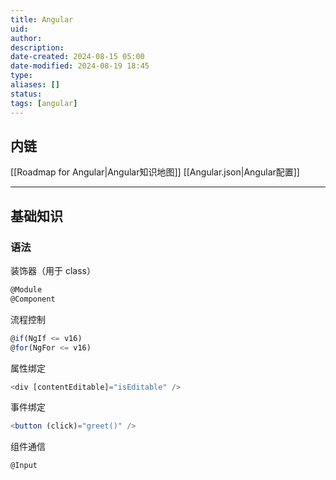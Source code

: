 ```yaml
---
title: Angular
uid: 
author: 
description: 
date-created: 2024-08-15 05:00
date-modified: 2024-08-19 18:45
type: 
aliases: []
status: 
tags: [angular]
---
```


## 内链

[[Roadmap for Angular|Angular知识地图]]
[[Angular.json|Angular配置]]

---
## 基础知识
### 语法

装饰器（用于 class）

```Javascript
@Module
@Component
```

流程控制

```Javascript
@if(NgIf <= v16)
@for(NgFor <= v16)
```

属性绑定

```Javascript
<div [contentEditable]="isEditable" />
```

事件绑定

```Javascript
<button (click)="greet()" />
```

组件通信

```Javascript
@Input
```
